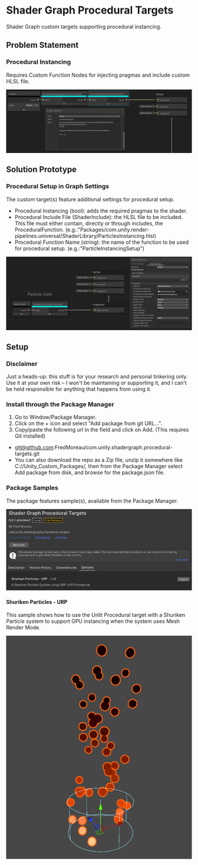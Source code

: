 # Shader Graph Procedural Targets
Shader Graph custom targets supporting procedural instancing.

## Problem Statement
### Procedural Instancing
Requires Custom Function Nodes for injecting pragmas and include custom HLSL file.

![alt text](Documentation~/images/shadergraph-cfn-pragmas.png)

## Solution Prototype
### Procedural Setup in Graph Settings
The custom target(s) feature additional settings for procedural setup.

- Procedural Instancing (bool): adds the required pragmas to the shader.
- Procedural Include File (ShaderInclude): the HLSL file to be included. This file must either contain, directly or through includes, the ProceduralFunction.
(e.g.:"Packages/com.unity.render-pipelines.universal/ShaderLibrary/ParticlesInstancing.hlsl)
- Procedural Function Name (string): the name of the function to be used for procedural setup.
(e.g.:"ParticleInstancingSetup")

![alt text](Documentation~/images/shadergraph-urp-unlit-procedural.png)

## Setup

### Disclaimer
Just a heads-up: this stuff is for your research and personal tinkering only. Use it at your own risk – I won't be maintaining or supporting it, and I can't be held responsible for anything that happens from using it.

### Install through the Package Manager
1. Go to Window/Package Manager.
2. Click on the + icon and select "Add package from git URL...".
2. Copy/paste the following url in the field and click on Add. (This requires Git installed)
- git@github.com:FredMoreau/com.unity.shadergraph.procedural-targets.git
- You can also download the repo as a Zip file, unzip it somewhere like C://Unity_Custom_Packages/, then from the Package Manager select Add package from disk, and browse for the package.json file.

### Package Samples
The package features sample(s), available from the Package Manager.

![alt text](Documentation~/images/pm-samples.png)

#### Shuriken Particles - URP

This sample shows how to use the Unlit Procedural target with a Shuriken Particle system to support GPU instancing when the system uses Mesh Render Mode.

![alt text](Documentation~/images/shadergraph-urp-unlit-particles.png)

